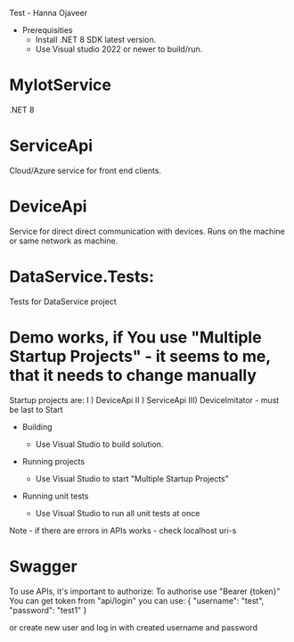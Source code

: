 Test - Hanna Ojaveer

* Prerequisities
    * Install .NET 8 SDK latest version.
    * Use Visual studio 2022 or newer to build/run.

# MyIotService
.NET 8

# ServiceApi 
Cloud/Azure service for front end clients. 

# DeviceApi
Service for direct direct communication with devices. Runs on the machine or same network as machine.

# DataService.Tests:
Tests for DataService project

# Demo works, if You use "Multiple Startup Projects" - it seems to me, that it needs to change manually
Startup projects are:
I  ) DeviceApi
II ) ServiceApi
III) DeviceImitator - must be last to Start

* Building
    * Use Visual Studio to build solution.

* Running projects
    * Use Visual Studio to start "Multiple Startup Projects"

* Running unit tests
    * Use Visual Studio to run all unit tests at once

 Note - if there are errors in APIs works - check localhost uri-s

# Swagger  
To use APIs, it's important to authorize:
To authorise use "Bearer {token}"
You can get token from "api/login"
you can use:
{
  "username": "test",
  "password": "test1"
}

or create new user and log in with created username and password
